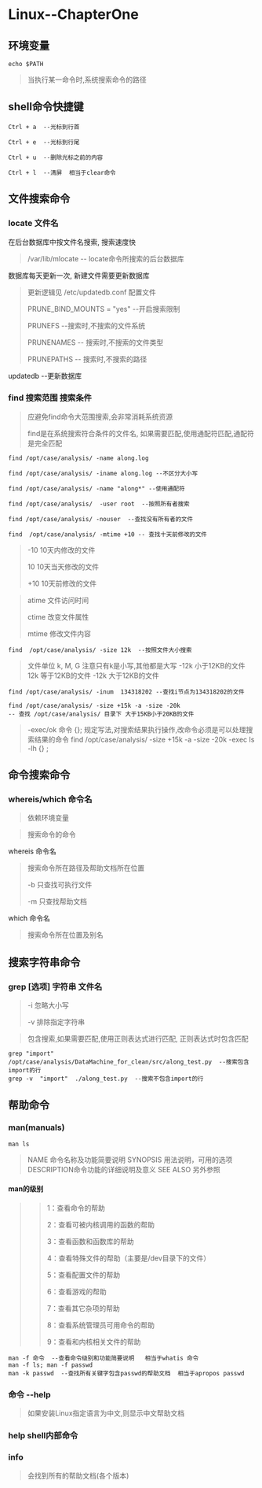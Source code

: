 # Linux--ChapterOne

## 环境变量

```shell
echo $PATH
```

> 当执行某一命令时,系统搜索命令的路径

## shell命令快捷键

```shell
Ctrl + a  --光标到行首

Ctrl + e  --光标到行尾

Ctrl + u  --删除光标之前的内容

Ctrl + l  --清屏  相当于clear命令
```



## 文件搜索命令

### locate  文件名

在后台数据库中按文件名搜索, 搜索速度快

> /var/lib/mlocate   -- locate命令所搜索的后台数据库

数据库每天更新一次, 新建文件需要更新数据库

> 更新逻辑见 /etc/updatedb.conf 配置文件
>
> PRUNE_BIND_MOUNTS = "yes"  --开启搜索限制
>
> PRUNEFS  --搜索时,不搜索的文件系统
>
> PRUNENAMES -- 搜索时,不搜索的文件类型
>
> PRUNEPATHS -- 搜索时,不搜索的路径

updatedb  --更新数据库

### find 搜索范围  搜索条件

> 应避免find命令大范围搜索,会非常消耗系统资源
>
> find是在系统搜索符合条件的文件名, 如果需要匹配,使用通配符匹配,通配符是完全匹配 

```shell
find /opt/case/analysis/ -name along.log

find /opt/case/analysis/ -iname along.log --不区分大小写

find /opt/case/analysis/ -name "along*" --使用通配符

find /opt/case/analysis/  -user root  --按照所有者搜索

find /opt/case/analysis/ -nouser  --查找没有所有者的文件

find  /opt/case/analysis/ -mtime +10 -- 查找十天前修改的文件
```
> -10 10天内修改的文件
>
> 10 10天当天修改的文件
>
> +10 10天前修改的文件

>atime 文件访问时间
>
>ctime 改变文件属性
>
>mtime 修改文件内容


```shell
find  /opt/case/analysis/ -size 12k  --按照文件大小搜索
```
>文件单位 k, M, G  注意只有k是小写,其他都是大写
>-12k 小于12KB的文件
>12k 等于12KB的文件
>-12k 大于12KB的文件

```shell
find /opt/case/analysis/ -inum  134318202 --查找i节点为134318202的文件
```

```shell
find /opt/case/analysis/ -size +15k -a -size -20k
-- 查找 /opt/case/analysis/ 目录下 大于15KB小于20KB的文件
```
> -exec/ok 命令 {}\;  规定写法,对搜索结果执行操作,改命令必须是可以处理搜索结果的命令
> find /opt/case/analysis/ -size +15k -a -size -20k  -exec ls -lh {} \;



## 命令搜索命令

### whereis/which  命令名 

> 依赖环境变量

> 搜索命令的命令

whereis 命令名

> 搜索命令所在路径及帮助文档所在位置
>
> -b  只查找可执行文件
>
> -m 只查找帮助文档

which 命令名

> 搜索命令所在位置及别名



## 搜索字符串命令

### grep [选项] 字符串 文件名

> -i 忽略大小写
>
> -v 排除指定字符串

> 包含搜索,如果需要匹配,使用正则表达式进行匹配, 正则表达式时包含匹配

```shell
grep "import"  /opt/case/analysis/DataMachine_for_clean/src/along_test.py  --搜索包含import的行
grep -v  "import"  ./along_test.py  --搜索不包含import的行
```



## 帮助命令

### man(manuals)

```shell
man ls
```

> NAME  命令名称及功能简要说明
> SYNOPSIS  用法说明，可用的选项
> DESCRIPTION命令功能的详细说明及意义
> SEE ALSO  另外参照 

#### man的级别

> > 1：查看命令的帮助
> >
> > 2：查看可被内核调用的函数的帮助
> >
> > 3：查看函数和函数库的帮助
> >
> > 4：查看特殊文件的帮助（主要是/dev目录下的文件）
> >
> > 5：查看配置文件的帮助
> >
> > 6：查看游戏的帮助
> >
> > 7：查看其它杂项的帮助
> >
> > 8：查看系统管理员可用命令的帮助
> >
> > 9：查看和内核相关文件的帮助

```shell
man -f 命令  --查看命令级别和功能简要说明   相当于whatis 命令
man -f ls; man -f passwd
man -k passwd  --查找所有关键字包含passwd的帮助文档  相当于apropos passwd
```

### 命令 --help

> 如果安装Linux指定语言为中文,则显示中文帮助文档

### help shell内部命令

### info

> 会找到所有的帮助文档(各个版本)

